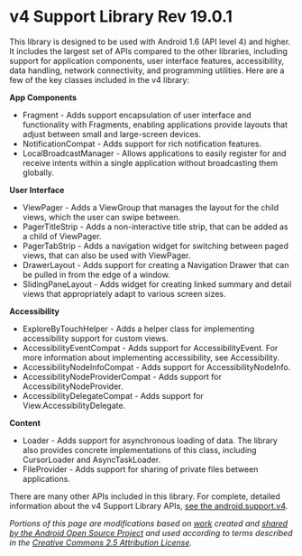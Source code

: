 v4 Support Library Rev 19.0.1
=============================

This library is designed to be used with Android 1.6 (API level 4) and higher. It includes the largest set of APIs compared to the other libraries, including support for application components, user interface features, accessibility, data handling, network connectivity, and programming utilities. Here are a few of the key classes included in the v4 library:

**App Components**

- Fragment - Adds support encapsulation of user interface and functionality with Fragments, enabling applications provide layouts that adjust between small and large-screen devices.
- NotificationCompat - Adds support for rich notification features.
- LocalBroadcastManager - Allows applications to easily register for and receive intents within a single application without broadcasting them globally.

**User Interface**

- ViewPager - Adds a ViewGroup that manages the layout for the child views, which the user can swipe between.
- PagerTitleStrip - Adds a non-interactive title strip, that can be added as a child of ViewPager.
- PagerTabStrip - Adds a navigation widget for switching between paged views, that can also be used with ViewPager.
- DrawerLayout - Adds support for creating a Navigation Drawer that can be pulled in from the edge of a window.
- SlidingPaneLayout - Adds widget for creating linked summary and detail views that appropriately adapt to various screen sizes.

**Accessibility**

- ExploreByTouchHelper - Adds a helper class for implementing accessibility support for custom views.
- AccessibilityEventCompat - Adds support for AccessibilityEvent. For more information about implementing accessibility, see Accessibility.
- AccessibilityNodeInfoCompat - Adds support for AccessibilityNodeInfo.
- AccessibilityNodeProviderCompat - Adds support for AccessibilityNodeProvider.
- AccessibilityDelegateCompat - Adds support for View.AccessibilityDelegate.

**Content**

- Loader - Adds support for asynchronous loading of data. The library also provides concrete implementations of this class, including CursorLoader and AsyncTaskLoader.
- FileProvider - Adds support for sharing of private files between applications.
	
There are many other APIs included in this library. For complete, detailed information about the v4 Support Library APIs, [see the android.support.v4](http://developer.android.com/reference/android/support/v4/app/package-summary.html).

*Portions of this page are modifications based on [work][3] created and [shared by the Android Open Source Project][1] and used according to terms described in the [Creative Commons 2.5 Attribution License][2].*

[1]: http://code.google.com/policies.html
[2]: http://creativecommons.org/licenses/by/2.5/
[3]: http://developer.android.com/tools/support-library/features.html

